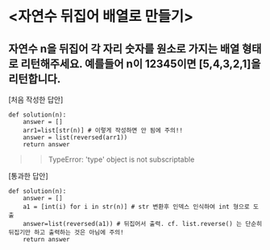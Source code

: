 # <자연수 뒤집어 배열로 만들기>
## 자연수 n을 뒤집어 각 자리 숫자를 원소로 가지는 배열 형태로 리턴해주세요. 예를들어 n이 12345이면 [5,4,3,2,1]을 리턴합니다.
[처음 작성한 답안]
```
def solution(n):
    answer = []
    arr1=list[str(n)] # 이렇게 작성하면 안 됨에 주의!!
    answer = list(reversed(arr1))
    return answer
```

>> TypeError: 'type' object is not subscriptable 

[통과한 답안]
```
def solution(n):
    answer = []
    a1 = [int(i) for i in str(n)] # str 변환후 인덱스 인식하여 int 형으로 도출
    answer=list(reversed(a1)) # 뒤집어서 출력. cf. list.reverse() 는 단순히 뒤집기만 하고 출력하는 것은 아님에 주의!
    return answer
```
    
    
